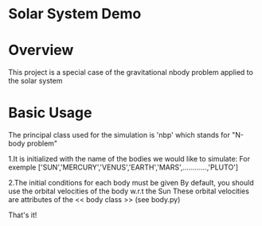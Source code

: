 # Solar System Demo

Overview
============
This project is a special case of the gravitational nbody problem applied to the solar system

Basic Usage
===========
The principal class used for the simulation is 'nbp' which stands for "N-body problem" 

1.It is initialized with the name of the bodies we would like to simulate:
For exemple ['SUN','MERCURY','VENUS','EARTH','MARS',............,'PLUTO']

2.The initial conditions for each body must be given
By default, you should use the orbital velocities of the body w.r.t the Sun
These orbital velocities are attributes of the << body class >> (see body.py)

That's it!
